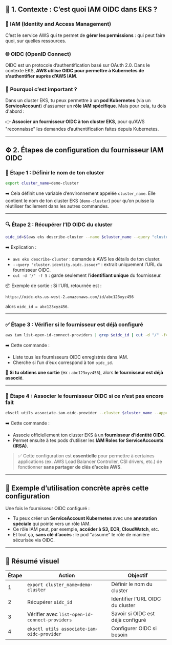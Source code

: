 

## 🧠 **1. Contexte : C’est quoi IAM OIDC dans EKS ?**

### 🔐 IAM (Identity and Access Management)

C’est le service AWS qui te permet de **gérer les permissions** : qui peut faire quoi, sur quelles ressources.

### 🌐 OIDC (OpenID Connect)

OIDC est un protocole d’authentification basé sur OAuth 2.0. Dans le contexte EKS, **AWS utilise OIDC pour permettre à Kubernetes de s’authentifier auprès d’AWS IAM**.

### 🎯 **Pourquoi c’est important ?**

Dans un cluster EKS, tu peux permettre à un **pod Kubernetes** (via un **ServiceAccount**) d'assumer un **rôle IAM spécifique**. Mais pour cela, tu dois d'abord :

👉 **Associer un fournisseur OIDC à ton cluster EKS**, pour qu’AWS "reconnaisse" les demandes d’authentification faites depuis Kubernetes.

---

## ⚙️ **2. Étapes de configuration du fournisseur IAM OIDC**

### 📌 **Étape 1 : Définir le nom de ton cluster**

```bash
export cluster_name=demo-cluster
```

➡️ Cela définit une variable d’environnement appelée `cluster_name`. Elle contient le nom de ton cluster EKS (`demo-cluster`) pour qu’on puisse la réutiliser facilement dans les autres commandes.

---

### 🔍 **Étape 2 : Récupérer l’ID OIDC du cluster**

```bash
oidc_id=$(aws eks describe-cluster --name $cluster_name --query "cluster.identity.oidc.issuer" --output text | cut -d '/' -f 5)
```

➡️ Explication :

* `aws eks describe-cluster` : demande à AWS les détails de ton cluster.
* `--query "cluster.identity.oidc.issuer"` : extrait uniquement l’URL du fournisseur OIDC.
* `cut -d '/' -f 5` : garde seulement l’**identifiant unique** du fournisseur.

📦 Exemple de sortie :
Si l’URL retournée est :

```
https://oidc.eks.us-west-2.amazonaws.com/id/abc123xyz456
```

alors `oidc_id = abc123xyz456`.

---

### ✅ **Étape 3 : Vérifier si le fournisseur est déjà configuré**

```bash
aws iam list-open-id-connect-providers | grep $oidc_id | cut -d "/" -f4
```

➡️ Cette commande :

* Liste tous les fournisseurs OIDC enregistrés dans IAM.
* Cherche si l’un d’eux correspond à ton `oidc_id`.

📌 **Si tu obtiens une sortie** (ex : `abc123xyz456`), alors **le fournisseur est déjà associé**.

---

### 🔧 **Étape 4 : Associer le fournisseur OIDC si ce n’est pas encore fait**

```bash
eksctl utils associate-iam-oidc-provider --cluster $cluster_name --approve
```

➡️ Cette commande :

* Associe officiellement ton cluster EKS à un **fournisseur d’identité OIDC**.
* Permet ensuite à tes pods d’utiliser les **IAM Roles for ServiceAccounts (IRSA)**.

> ✅ Cette configuration est **essentielle** pour permettre à certaines applications (ex. AWS Load Balancer Controller, CSI drivers, etc.) de fonctionner **sans partager de clés d’accès AWS**.

---

## 🧩 Exemple d’utilisation concrète après cette configuration

Une fois le fournisseur OIDC configuré :

* Tu peux créer un **ServiceAccount Kubernetes** avec une **annotation spéciale** qui pointe vers un rôle IAM.
* Ce rôle IAM peut, par exemple, **accéder à S3, ECR, CloudWatch**, etc.
* Et tout ça, **sans clé d’accès** : le pod "assume" le rôle de manière sécurisée via OIDC.

---

## 📌 Résumé visuel

| Étape | Action                                         | Objectif                          |
| ----- | ---------------------------------------------- | --------------------------------- |
| 1     | `export cluster_name=demo-cluster`             | Définir le nom du cluster         |
| 2     | Récupérer `oidc_id`                            | Identifier l’URL OIDC du cluster  |
| 3     | Vérifier avec `list-open-id-connect-providers` | Savoir si OIDC est déjà configuré |
| 4     | `eksctl utils associate-iam-oidc-provider`     | Configurer OIDC si besoin         |


